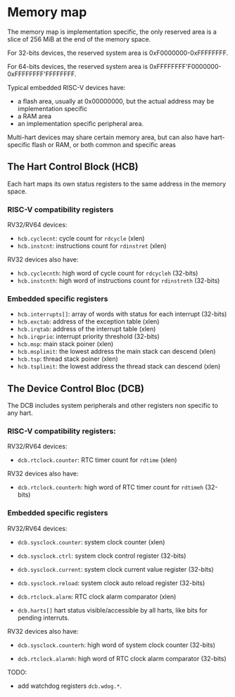 # Memory map

The memory map is implementation specific, the only reserved area is a slice of 256 MiB at the end of the memory space.

For 32-bits devices, the reserved system area is 0xF0000000-0xFFFFFFFF.

For 64-bits devices, the reserved system area is 0xFFFFFFFF'F0000000-0xFFFFFFFF'FFFFFFFF.

Typical embedded RISC-V devices have:

- a flash area, usually at 0x00000000, but the actual address may be implementation specific
- a RAM area 
- an implementation specific peripheral area.

Multi-hart devices may share certain memory area, but can also have hart-specific flash or RAM, or both common and specific areas


## The Hart Control Block (HCB)

Each hart maps its own status registers to the same address in the memory space.

### RISC-V compatibility registers

RV32/RV64 devices:

- `hcb.cyclecnt`: cycle count for `rdcycle` (xlen)
- `hcb.instcnt`: instructions count for `rdinstret` (xlen)

RV32 devices also have:

- `hcb.cyclecnth`: high word of cycle count for `rdcycleh` (32-bits)
- `hcb.instcnth`: high word of instructions count for `rdinstreth` (32-bits)

### Embedded specific registers

- `hcb.interrupts[]`: array of words with status for each interrupt (32-bits)
- `hcb.exctab`: address of the exception table (xlen)
- `hcb.irqtab`: address of the interrupt table (xlen)
- `hcb.irqprio`: interrupt priority threshold (32-bits)
- `hcb.msp`: main stack poiner (xlen)
- `hcb.msplimit`: the lowest address the main stack can descend (xlen)
- `hcb.tsp`: thread stack poiner (xlen)
- `hcb.tsplimit`: the lowest address the thread stack can descend (xlen)

## The Device Control Bloc (DCB)

The DCB includes system peripherals and other registers non specific to any hart.

### RISC-V compatibility registers:

RV32/RV64 devices:

- `dcb.rtclock.counter`: RTC timer count for `rdtime` (xlen)

RV32 devices also have:

- `dcb.rtclock.counterh`: high word of RTC timer count for `rdtimeh` (32-bits)

### Embedded specific registers

RV32/RV64 devices:

- `dcb.sysclock.counter`: system clock counter (xlen)
- `dcb.sysclock.ctrl`: system clock control register (32-bits)
- `dcb.sysclock.current`: system clock current value register (32-bits)
- `dcb.sysclock.reload`: system clock auto reload register (32-bits)

- `dcb.rtclock.alarm`: RTC clock alarm comparator (xlen)
- `dcb.harts[]` hart status visible/accessible by all harts, like bits for pending interruts.

RV32 devices also have:

- `dcb.sysclock.counterh`: high word of system clock counter (32-bits)

- `dcb.rtclock.alarmh`: high word of RTC clock alarm comparator (32-bits)

TODO:

- add watchdog registers `dcb.wdog.*`.





